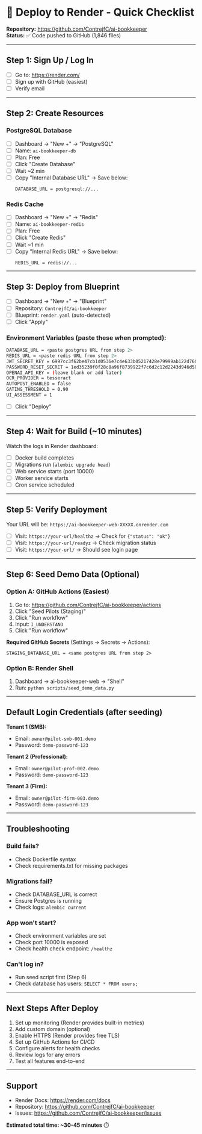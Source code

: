 # 🚀 Deploy to Render - Quick Checklist

**Repository:** https://github.com/ContrejfC/ai-bookkeeper  
**Status:** ✅ Code pushed to GitHub (1,846 files)

---

## Step 1: Sign Up / Log In
- [ ] Go to: https://render.com/
- [ ] Sign up with GitHub (easiest)
- [ ] Verify email

---

## Step 2: Create Resources

### PostgreSQL Database
- [ ] Dashboard → "New +" → "PostgreSQL"
- [ ] Name: `ai-bookkeeper-db`
- [ ] Plan: Free
- [ ] Click "Create Database"
- [ ] Wait ~2 min
- [ ] Copy "Internal Database URL" → Save below:
  ```
  DATABASE_URL = postgresql://...
  ```

### Redis Cache
- [ ] Dashboard → "New +" → "Redis"
- [ ] Name: `ai-bookkeeper-redis`
- [ ] Plan: Free
- [ ] Click "Create Redis"
- [ ] Wait ~1 min
- [ ] Copy "Internal Redis URL" → Save below:
  ```
  REDIS_URL = redis://...
  ```

---

## Step 3: Deploy from Blueprint

- [ ] Dashboard → "New +" → "Blueprint"
- [ ] Repository: `ContrejfC/ai-bookkeeper`
- [ ] Blueprint: `render.yaml` (auto-detected)
- [ ] Click "Apply"

### Environment Variables (paste these when prompted):

```bash
DATABASE_URL = <paste postgres URL from step 2>
REDIS_URL = <paste redis URL from step 2>
JWT_SECRET_KEY = 6997cc3f62be47cb1d0536e7c4e633b05217428e79999ab122d7603a985dde23
PASSWORD_RESET_SECRET = 1ed35239f0f28c8a96f8739922f7c6d2c12d2243d946d5891d334c0037867398
OPENAI_API_KEY = (leave blank or add later)
OCR_PROVIDER = tesseract
AUTOPOST_ENABLED = false
GATING_THRESHOLD = 0.90
UI_ASSESSMENT = 1
```

- [ ] Click "Deploy"

---

## Step 4: Wait for Build (~10 minutes)

Watch the logs in Render dashboard:
- [ ] Docker build completes
- [ ] Migrations run (`alembic upgrade head`)
- [ ] Web service starts (port 10000)
- [ ] Worker service starts
- [ ] Cron service scheduled

---

## Step 5: Verify Deployment

Your URL will be: `https://ai-bookkeeper-web-XXXXX.onrender.com`

- [ ] Visit: `https://your-url/healthz` → Check for `{"status": "ok"}`
- [ ] Visit: `https://your-url/readyz` → Check migration status
- [ ] Visit: `https://your-url/` → Should see login page

---

## Step 6: Seed Demo Data (Optional)

### Option A: GitHub Actions (Easiest)
1. Go to: https://github.com/ContrejfC/ai-bookkeeper/actions
2. Click "Seed Pilots (Staging)"
3. Click "Run workflow"
4. Input: `I_UNDERSTAND`
5. Click "Run workflow"

**Required GitHub Secrets** (Settings → Secrets → Actions):
```
STAGING_DATABASE_URL = <same postgres URL from step 2>
```

### Option B: Render Shell
1. Dashboard → ai-bookkeeper-web → "Shell"
2. Run: `python scripts/seed_demo_data.py`

---

## Default Login Credentials (after seeding)

**Tenant 1 (SMB):**
- Email: `owner@pilot-smb-001.demo`
- Password: `demo-password-123`

**Tenant 2 (Professional):**
- Email: `owner@pilot-prof-002.demo`
- Password: `demo-password-123`

**Tenant 3 (Firm):**
- Email: `owner@pilot-firm-003.demo`
- Password: `demo-password-123`

---

## Troubleshooting

### Build fails?
- Check Dockerfile syntax
- Check requirements.txt for missing packages

### Migrations fail?
- Check DATABASE_URL is correct
- Ensure Postgres is running
- Check logs: `alembic current`

### App won't start?
- Check environment variables are set
- Check port 10000 is exposed
- Check health check endpoint: `/healthz`

### Can't log in?
- Run seed script first (Step 6)
- Check database has users: `SELECT * FROM users;`

---

## Next Steps After Deploy

1. Set up monitoring (Render provides built-in metrics)
2. Add custom domain (optional)
3. Enable HTTPS (Render provides free TLS)
4. Set up GitHub Actions for CI/CD
5. Configure alerts for health checks
6. Review logs for any errors
7. Test all features end-to-end

---

## Support

- Render Docs: https://render.com/docs
- Repository: https://github.com/ContrejfC/ai-bookkeeper
- Issues: https://github.com/ContrejfC/ai-bookkeeper/issues

**Estimated total time: ~30-45 minutes** ⏱️


